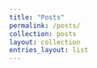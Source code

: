```yaml
---
title: "Posts"
permalink: /posts/
collection: posts
layout: collection
entries_layout: list
---
```

